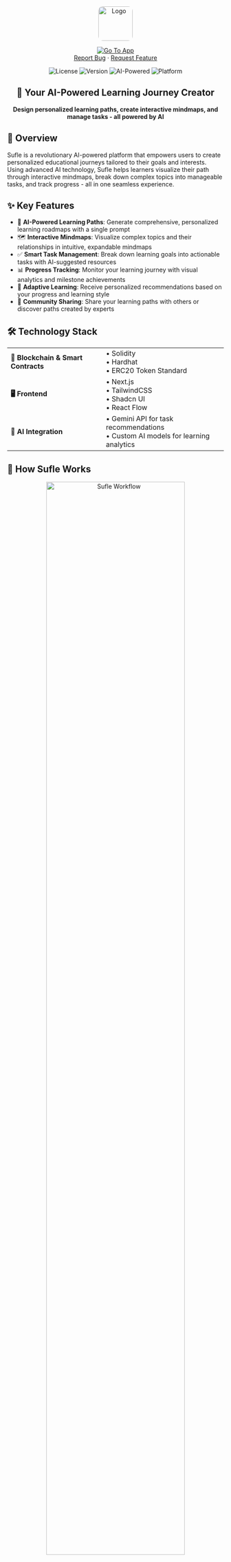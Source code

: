 <!-- PROJECT LOGO -->
<div align="center">
  <a href="#">
    <img style="border-radius: 10px" src="/sufle.png" alt="Logo" width="80" height="80">
  </a>

  <p align="center">
   <a href="https://sufle.xyz"><img src="https://img.shields.io/badge/Try%20Sufle-Get%20Started-brightgreen?style=for-the-badge" alt="Go To App" /></a>
    <br />
    <a href="https://github.com/tolgazorlu/edu-sufle/issues">Report Bug</a>
    ·
    <a href="https://github.com/tolgazorlu/edu-sufle/issues">Request Feature</a>
  </p>
</div>

<div align="center">
  
  ![License](https://img.shields.io/badge/license-MIT-blue)
  ![Version](https://img.shields.io/badge/version-1.0.0-green)
  ![AI-Powered](https://img.shields.io/badge/AI--Powered-yes-purple)
  ![Platform](https://img.shields.io/badge/platform-web-orange)
  
  <h2>🚀 Your AI-Powered Learning Journey Creator</h2>
  
  <p><strong>Design personalized learning paths, create interactive mindmaps, and manage tasks - all powered by AI</strong></p>
  
  
</div>

## 🌟 Overview

Sufle is a revolutionary AI-powered platform that empowers users to create personalized educational journeys tailored to their goals and interests. Using advanced AI technology, Sufle helps learners visualize their path through interactive mindmaps, break down complex topics into manageable tasks, and track progress - all in one seamless experience.

## ✨ Key Features

- 🧠 **AI-Powered Learning Paths**: Generate comprehensive, personalized learning roadmaps with a single prompt
- 🗺️ **Interactive Mindmaps**: Visualize complex topics and their relationships in intuitive, expandable mindmaps
- ✅ **Smart Task Management**: Break down learning goals into actionable tasks with AI-suggested resources
- 📊 **Progress Tracking**: Monitor your learning journey with visual analytics and milestone achievements
- 🔄 **Adaptive Learning**: Receive personalized recommendations based on your progress and learning style
- 👥 **Community Sharing**: Share your learning paths with others or discover paths created by experts

## 🛠️ Technology Stack

<table>
  <tr>
    <td><strong>🔗 Blockchain & Smart Contracts</strong></td>
    <td>
      • Solidity<br/>
      • Hardhat<br/>
      • ERC20 Token Standard
    </td>
  </tr>
  <tr>
    <td><strong>🖥️ Frontend</strong></td>
    <td>
      • Next.js<br/>
      • TailwindCSS<br/>
      • Shadcn UI<br/>
      • React Flow
    </td>
  </tr>
  <tr>
    <td><strong>🤖 AI Integration</strong></td>
    <td>
      • Gemini API for task recommendations<br/>
      • Custom AI models for learning analytics
    </td>
  </tr>
</table>

## 🧠 How Sufle Works

<div align="center">
  <img src="https://raw.githubusercontent.com/tolgazorlu/sufle/main/assets/workflow.png" alt="Sufle Workflow" width="80%" />
</div>

### 1️⃣ Create Your Learning Path
- Input your learning goal or topic of interest
- Sufle AI generates a comprehensive learning path with key concepts
- Review and customize your path as needed

### 2️⃣ Explore Through Mindmaps
- Visualize relationships between concepts with interactive mindmaps
- Expand nodes to discover subtopics and related areas
- Rearrange and customize your mindmap to match your understanding

### 3️⃣ Manage Learning Tasks
- Each concept breaks down into actionable learning tasks
- AI suggests resources like articles, videos, and exercises
- Set deadlines and track completion status

### 4️⃣ Track Your Progress
- Monitor your advancement through visual dashboards
- Celebrate milestones and achievements
- Identify areas needing more attention

## 💰 Token Economy

### 🪙 Edu

The native ERC20 token powering our educational ecosystem:

- **Premium Features:** Unlock advanced AI capabilities and customization options
- **Creator Rewards:** Earn tokens when your learning paths are used by others
- **Community Contributions:** Get rewarded for providing valuable feedback and improvements

## 🔍 AI-Powered Learning Experience

Sufle leverages cutting-edge AI to transform how you learn:

- **Personalized Recommendations:** Receive resource suggestions tailored to your learning style
- **Adaptive Difficulty:** Tasks adjust based on your progress and feedback
- **Knowledge Gaps Analysis:** AI identifies and helps fill gaps in your understanding
- **Learning Style Detection:** Content recommendations adapt to your preferred learning methods

## 🚀 Getting Started

### For Users

1. **Create an Account**
   - Visit [sufle.xyz](https://sufle.xyz) and sign up
   - Complete your learning profile to get personalized recommendations

2. **Create Your First Learning Path**
   - Click "New Path" and enter your learning goal
   - Review the AI-generated path and customize as needed
   - Save and start your learning journey!

3. **Explore the Mindmap**
   - Navigate through concepts using the interactive mindmap
   - Click on nodes to see details and related resources

4. **Track Your Progress**
   - Complete tasks and mark them as done
   - Monitor your progress through the dashboard
   - Share your achievements with the community

### For Developers

#### Prerequisites

- Node.js v16 or higher
- npm or yarn package manager
- Hardhat development environment (for blockchain features)

#### Installation Steps

1. **Clone the repository**
```bash
git clone https://github.com/tolgazorlu/sufle.git
cd sufle
```

2. **Install dependencies**
```bash
# For smart contracts
cd server
npm install

# For frontend
cd ../client
npm install
```

3. **Environment configuration**
```bash
# In the server directory
cp .env.example .env
# Edit .env with your configuration
```

4. **Start development server**
```bash
# In the client directory
npm run dev
```

#### Environment Variables

Required environment variables in `.env.local`:
```
NEXT_PUBLIC_API_URL=<api-url>
OPENAI_API_KEY=<openai-api-key>
MONGODB_URI=<mongodb-connection-string>
RPC_URL=<blockchain-rpc-url> # Optional for blockchain features
```

## 📱 User Interface

<div align="center">
  <img src="https://raw.githubusercontent.com/tolgazorlu/sufle/main/assets/ui-showcase.png" alt="Sufle UI" width="90%" />
</div>

### Intuitive Design
- **Clean, Modern Interface:** Focus on your learning without distractions
- **Responsive Design:** Access from any device - desktop, tablet, or mobile
- **Dark/Light Modes:** Choose the theme that works best for you
- **Accessibility Features:** Designed to be usable by everyone

## 🔄 Roadmap

<div align="center">
  <img src="https://raw.githubusercontent.com/tolgazorlu/sufle/main/assets/product-roadmap.png" alt="Sufle Product Roadmap" width="80%" />
</div>

### Q2 2025
- 🚀 Mobile app launch
- 🌐 API for third-party integrations
- 🧩 Learning path templates marketplace

### Q3 2025
- 👥 Group learning features
- 🎓 Certification verification system
- 🔄 Advanced progress analytics

### Q4 2025
- 🌍 Multi-language support
- 🤝 Enterprise solutions
- 🔗 Integration with major learning platforms

## 🤝 Contributing

We welcome contributions from the community! Check out our [Contributing Guide](CONTRIBUTING.md) to get started.

```bash
# Development workflow
1. Fork the repository
2. Create your feature branch: git checkout -b feature/amazing-feature
3. Commit your changes: git commit -m 'Add some amazing feature'
4. Push to the branch: git push origin feature/amazing-feature
5. Open a Pull Request
```

## 📄 License

This project is licensed under the MIT License - see the [LICENSE.md](LICENSE.md) file for details.

## 📱 Connect With Us

<div align="center">
  <a href="https://twitter.com/sufleapp"><img src="https://img.shields.io/badge/Twitter-1DA1F2?style=for-the-badge&logo=twitter&logoColor=white" alt="Twitter" /></a>
  <a href="https://discord.gg/sufle"><img src="https://img.shields.io/badge/Discord-7289DA?style=for-the-badge&logo=discord&logoColor=white" alt="Discord" /></a>
  <a href="https://github.com/tolgazorlu/sufle"><img src="https://img.shields.io/badge/GitHub-100000?style=for-the-badge&logo=github&logoColor=white" alt="GitHub" /></a>
</div>

---

<div align="center">
  <p>Made with ❤️ by the Sufle team</p>
  <p>Empowering lifelong learners through AI and blockchain technology</p>
  <a href="https://sufle.xyz"><strong>sufle.xyz</strong></a>
</div>
